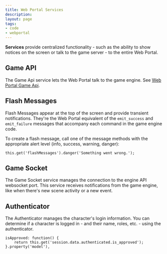 ```yaml
---
title: Web Portal Services
description:
layout: page
tags: 
- code
- webportal
---
```


**Services** provide centralized functionality - such as the ability to show notices on the screen or talk to the game server - to the entire Web Portal.

## Game API

The Game Api service lets the Web Portal talk to the game engine.  See [Web Portal Game Api](/tutorials/code/web-game-api).

## Flash Messages

Flash Messages appear at the top of the screen and provide transient notifications.  They're the Web Portal equivalent of the `emit_success` and `emit_failure` messages that accompany each command in the game engine code.

To create a flash message, call one of the message methods with the appropriate alert level (info, success, warning, danger):

    this.get('flashMessages').danger('Something went wrong.');

## Game Socket

The Game Socket service manages the connection to the engine API websocket port.  This service receives notifications from the game engine, like when there's new scene activity or a new event.

## Authenticator

The Authenticator manages the character's login information.  You can determine if a character is logged in - and their name, roles, etc. - using the authenticator.

    isApproved: function() {
        return this.get('session.data.authenticated.is_approved');
    }.property('model'),

